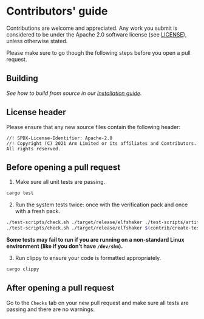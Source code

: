 # Contributors' guide

Contributions are welcome and appreciated. Any work you submit is considered to be under the Apache 2.0 software license (see [LICENSE](../../LICENSE)), unless otherwise stated.

Please make sure to go though the following steps before you open a pull request.

## Building

*See how to build from source in our [Installation guide](../users/installing.md#building-from-source).*

## License header
Please ensure that any new source files contain the following header:
```
//! SPDX-License-Identifier: Apache-2.0
//! Copyright (C) 2021 Arm Limited or its affiliates and Contributors. All rights reserved.
```

## Before opening a pull request

1. Make sure all unit tests are passing.
```bash
cargo test
```

2. Run the system tests twice: once with the verification pack and once with a fresh pack.
```bash
./test-scripts/check.sh ./target/release/elfshaker ./test-scripts/artifacts/verification.pack
./test-scripts/check.sh ./target/release/elfshaker $(contrib/create-test-pack ./target/release/elfshaker 5 64)
```

**Some tests may fail to run if you are running on a non-standard Linux environment (like if you don't have `/dev/shm`).**

3. Run clippy to ensure your code is formatted appropriately.
```bash
cargo clippy
```

## After opening a pull request
Go to the `Checks` tab on your new pull request and make sure all tests are passing and there are no warnings.

